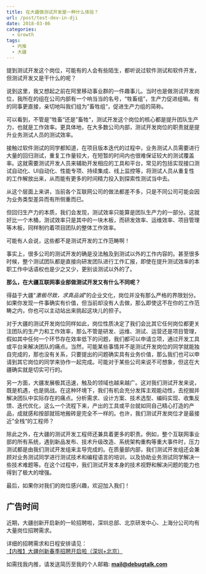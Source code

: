 ```yaml
---
title: 在大疆做测试开发是一种什么体验？
url: /post/test-dev-in-dji
date: 2018-03-06
categories:
  - Growth
tags:
  - 内推
  - 大疆
---
```


提到测试开发这个岗位，可能有的人会有些陌生，都听说过软件测试和软件开发，但测试开发又是干什么的呢？

说到这里，我又想起之前在阿里移动事业群的一件趣事儿。当时也是做测试开发岗位，我所在的组在公司内部有一个响当当的名号，“牲畜组”，生产力促进组嘛。有的同事更直接，亲切地叫我们组为”畜牲组“，促进生产力组的简称。

可以看到，不管是”牲畜“还是”畜牲“，测试开发这个岗位的核心都是提升团队生产力，也就是工作效率。更具体地，在大多数公司内部，测试开发岗位的职责就是提升业务测试人员的测试效率。

接触过软件测试的同学都知道，在项目版本迭代的过程中，业务测试人员需要进行大量的回归测试，重复工作量较大，在短暂的时间内也很难保证较大的测试覆盖率。这就需要测试开发人员来辅助开发相应的工具和平台，常见的包括实现接口测试自动化、UI自动化、性能专项、持续集成、线上监控等，将测试人员从重复性的工作解放出来，从而能有更多的时间精力投入到探索性测试当中去。

从这个层面上来讲，当前各个互联网公司的做法都差不多，只是不同公司可能会因为业务类型差异而有所侧重而已。

但回归生产力的本质，我们会发现，测试效率只能算是团队生产力的一部分。这就好比一个木桶，测试效率只是其中的一块木板，而研发效率、运维效率、项目管理等木板，同样制约着项目团队的整体工作效率。

可能有人会说，这些都不是测试开发的工作范畴啊！

事实上，很多公司的测试开发的确是没法触及到测试以外的工作内容的。甚至很多时候，整个测试团队都是直接向研发团队进行工作汇报，即使在提升测试效率的本职工作中话语权也是少之又少，更别谈测试以外的了。

**那么，在大疆互联网事业部做测试开发又有什么不同呢？**

得益于大疆“*激极尽致，求真品诚*”的企业文化，岗位并没有那么严格的界限划分。如果你发现一件事确实有价值，但当前却没有人去做，那么即使这不在你的工作范畴之内，你也可以主动站出来挑起这块儿的担子。

对于大疆的测试开发岗位同样如此，岗位性质决定了我们会比其它任何岗位都更关注团队的生产力和工作效率，那么不管是研发、运维、测试、运营还是项目管理，假如其中任何一个环节存在效率低下的问题，我们都可以申请立项，通过开发工具或平台来解决团队的痛点。当然，可能某些事情并不是测试开发岗位的同学就能独自完成的，那也没有关系，只要提出的问题确实具有业务价值，那么我们也可以申请到其它岗位的同学来协作一起完成。可能对于某些公司来说不可想象，但这在大疆确实就是切实可行的。

另一方面，大疆发展极其迅速，触及的领域也越来越广。这对我们测试开发来说，既是机遇，也是挑战。在这种环境下，我们有机会充分发挥主观能动性，去挖掘并解决团队中实际存在的痛点。分析需求、设计方案、技术选型、编码实现、收集反馈、迭代优化，这么一个流程下来，产出的工具或平台就如同自己精心打造的产品，成就感和按部就班地搬砖是完全不一样的。也许，我们测试开发岗位才是最接近”全栈“的工程师？

除此之外，在大疆的测试开发工程师还兼具着更多的职责。例如，整个互联网事业部的所有系统，遇到新品发布、技术升级改造、系统架构重构等重大事件时，压力测试都是由我们测试开发组来主导完成的。在质量部内部，我们测试开发组还会兼顾对业务测试同学进行测试技术和编程语言的培训，以及协助业务测试同学解决一些技术难题等。在这个过程中，我们测试开发本身的技术视野和解决问题的能力也得到了极大的增强。

最后，如果你对我们的岗位感兴趣，欢迎加入我们！

## 广告时间

近期，大疆创新开启新的一轮招聘啦，深圳总部、北京研发中心、上海分公司均有大量岗位招聘需求。

详细的招聘需求和日程安排请见：[【内推】大疆创新春季招聘开启啦（深圳+北京）](https://mp.weixin.qq.com/s/vlhAWho2hMOiWIVwkfIf0A)

如需找我内推，请发送简历至我的个人邮箱: **mail@debugtalk.com**
